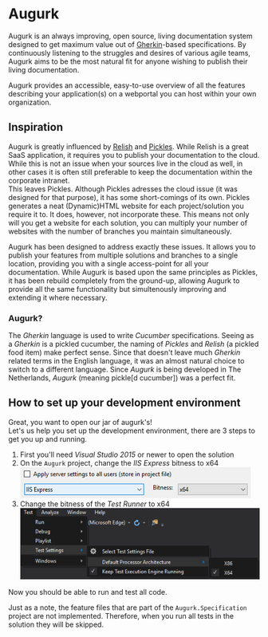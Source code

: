 Augurk
======

Augurk is an always improving, open source, living documentation system designed to get maximum value out of [Gherkin](https://github.com/cucumber/cucumber/wiki/Gherkin)-based specifications. By continuously listening to the struggles and desires of various agile teams, Augurk aims to be the most natural fit for anyone wishing to publish their living documentation.

Augurk provides an accessible, easy-to-use overview of all the features describing your application(s) on a webportal you can host within your own organization.

## Inspiration ##
Augurk is greatly influenced by [Relish](https://www.relishapp.com/)
and [Pickles](http://www.picklesdoc.com/). While Relish is a great SaaS application,
it requires you to publish your documentation to the cloud. While this is not an issue when your sources live in the cloud as well,
in other cases it is often still preferable to keep the documentation within the corporate intranet.  
This leaves Pickles. Although Pickles adresses the cloud issue (it was designed for that purpose), it has
some short-comings of its own. Pickles generates a neat (Dynamic)HTML website for each project/solution you
require it to. It does, however, not incorporate these. This means not only will you get a website for each solution,
you can multiply your number of websites with the number of branches you maintain simultaneously.

Augurk has been designed to address exactly these issues. It allows you to publish your
features from multiple solutions and branches to a single location, providing you with a single access-point
for all your documentation. While Augurk is based upon the same principles as Pickles, it has 
been rebuild completely from the ground-up, allowing Augurk to provide all the same functionality but simultenously
improving and extending it where necessary.

### Augurk? ###
The *Gherkin* language is used to write *Cucumber* specifications. 
Seeing as a *Gherkin* is a pickled cucumber, the naming of *Pickles*
and *Relish* (a pickled food item) make perfect sense. Since that doesn't leave much
*Gherkin* related terms in the English language, it was an almost natural choice to switch
to a different language. Since *Augurk* is being developed in The Netherlands, 
*Augurk* (meaning pickle[d cucumber]) was a perfect fit.

## How to set up your development environment ##
Great, you want to open our jar of augurk's!  
Let's us help you set up the development environment, there are 3 steps to get you up and running.
1. First you'll need *Visual Studio 2015* or newer to open the solution
1. On the `Augurk` project, change the *IIS Express* bitness to x64  
![Screenshot showing Augurk project settings screen to set the IIS bitness setting to x64](img/screenshot-setting-iis-bitness.png)
1. Change the bitness of the *Test Runner* to x64  
![Screenshot showing the Visual Studio menu option to set the test runner bitness setting to x64](img/screenshot-setting-testrunner-bitness.png)

Now you should be able to run and test all code.

Just as a note, the feature files that are part of the `Augurk.Specification` project are not implemented. Therefore, when you run all tests in the solution they will be skipped.